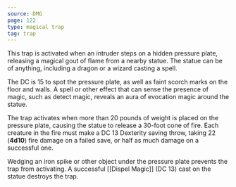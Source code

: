 ```yaml
---
source: DMG
page: 122
type: magical trap
tag: trap
---
```

This trap is activated when an intruder steps on a hidden pressure plate, releasing a magical gout of flame from a nearby statue. The statue can be of anything, including a dragon or a wizard casting a spell.

The DC is 15 to spot the pressure plate, as well as faint scorch marks on the floor and walls. A spell or other effect that can sense the presence of magic, such as detect magic, reveals an aura of evocation magic around the statue.

The trap activates when more than 20 pounds of weight is placed on the pressure plate, causing the statue to release a 30-foot cone of fire. Each creature in the fire must make a DC 13 Dexterity saving throw, taking 22 (**4d10**) fire damage on a failed save, or half as much damage on a successful one.

Wedging an iron spike or other object under the pressure plate prevents the trap from activating. A successful [[Dispel Magic]] (DC 13) cast on the statue destroys the trap.

